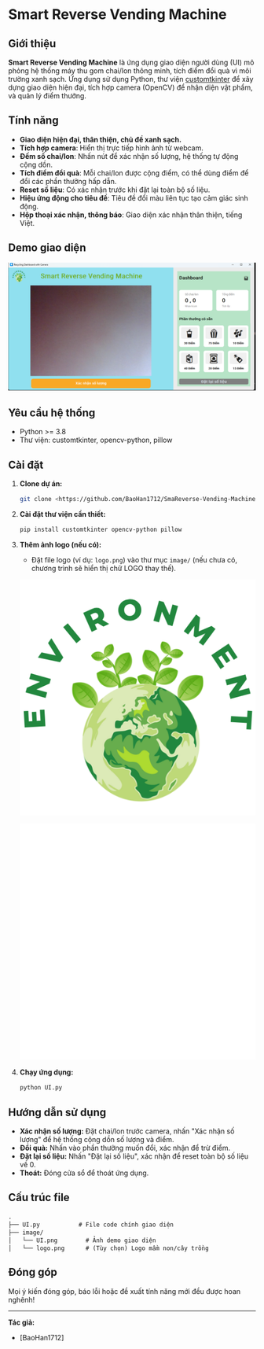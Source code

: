 # Smart Reverse Vending Machine

## Giới thiệu

**Smart Reverse Vending Machine** là ứng dụng giao diện người dùng (UI) mô phỏng hệ thống máy thu gom chai/lon thông minh, tích điểm đổi quà vì môi trường xanh sạch. Ứng dụng sử dụng Python, thư viện [customtkinter](https://github.com/TomSchimansky/CustomTkinter) để xây dựng giao diện hiện đại, tích hợp camera (OpenCV) để nhận diện vật phẩm, và quản lý điểm thưởng.

## Tính năng

- **Giao diện hiện đại, thân thiện, chủ đề xanh sạch.**
- **Tích hợp camera**: Hiển thị trực tiếp hình ảnh từ webcam.
- **Đếm số chai/lon**: Nhấn nút để xác nhận số lượng, hệ thống tự động cộng dồn.
- **Tích điểm đổi quà**: Mỗi chai/lon được cộng điểm, có thể dùng điểm để đổi các phần thưởng hấp dẫn.
- **Reset số liệu**: Có xác nhận trước khi đặt lại toàn bộ số liệu.
- **Hiệu ứng động cho tiêu đề**: Tiêu đề đổi màu liên tục tạo cảm giác sinh động.
- **Hộp thoại xác nhận, thông báo**: Giao diện xác nhận thân thiện, tiếng Việt.

## Demo giao diện

![Demo giao diện](image/UI.png)

## Yêu cầu hệ thống

- Python >= 3.8
- Thư viện: customtkinter, opencv-python, pillow

## Cài đặt

1. **Clone dự án:**
   ```bash
   git clone <https://github.com/BaoHan1712/SmaReverse-Vending-Machine.git>
   ```

2. **Cài đặt thư viện cần thiết:**
   ```bash
   pip install customtkinter opencv-python pillow
   ```

3. **Thêm ảnh logo (nếu có):**
   - Đặt file logo (ví dụ: `logo.png`) vào thư mục `image/` (nếu chưa có, chương trình sẽ hiển thị chữ LOGO thay thế).

   ![Demo logo](image/logo.png)

   ![Demo giao diện splash](image/giphy.gif)

4. **Chạy ứng dụng:**
   ```bash
   python UI.py
   ```

## Hướng dẫn sử dụng

- **Xác nhận số lượng:** Đặt chai/lon trước camera, nhấn "Xác nhận số lượng" để hệ thống cộng dồn số lượng và điểm.
- **Đổi quà:** Nhấn vào phần thưởng muốn đổi, xác nhận để trừ điểm.
- **Đặt lại số liệu:** Nhấn "Đặt lại số liệu", xác nhận để reset toàn bộ số liệu về 0.
- **Thoát:** Đóng cửa sổ để thoát ứng dụng.

## Cấu trúc file

```
.
├── UI.py           # File code chính giao diện
├── image/
│   └── UI.png        # Ảnh demo giao diện
│   └── logo.png      # (Tùy chọn) Logo mầm non/cây trồng
```

## Đóng góp

Mọi ý kiến đóng góp, báo lỗi hoặc đề xuất tính năng mới đều được hoan nghênh!

---

**Tác giả:**  
- [BaoHan1712] 